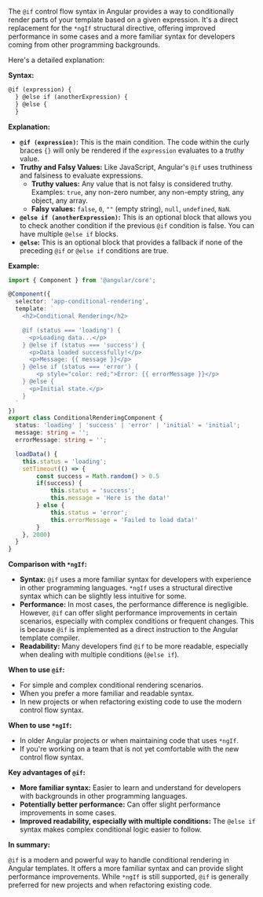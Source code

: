 The `@if` control flow syntax in Angular provides a way to conditionally render parts of your template based on a given expression. It's a direct replacement for the `*ngIf` structural directive, offering improved performance in some cases and a more familiar syntax for developers coming from other programming backgrounds.

Here's a detailed explanation:

**Syntax:**

```html
@if (expression) {
  } @else if (anotherExpression) {
  } @else {
  }
```

**Explanation:**

*   **`@if (expression)`:** This is the main condition. The code within the curly braces `{}` will only be rendered if the `expression` evaluates to a *truthy* value.
*   **Truthy and Falsy Values:** Like JavaScript, Angular's `@if` uses truthiness and falsiness to evaluate expressions.
    *   **Truthy values:** Any value that is not falsy is considered truthy. Examples: `true`, any non-zero number, any non-empty string, any object, any array.
    *   **Falsy values:** `false`, `0`, `""` (empty string), `null`, `undefined`, `NaN`.
*   **`@else if (anotherExpression)`:** This is an optional block that allows you to check another condition if the previous `@if` condition is false. You can have multiple `@else if` blocks.
*   **`@else`:** This is an optional block that provides a fallback if none of the preceding `@if` or `@else if` conditions are true.

**Example:**

```typescript
import { Component } from '@angular/core';

@Component({
  selector: 'app-conditional-rendering',
  template: `
    <h2>Conditional Rendering</h2>

    @if (status === 'loading') {
      <p>Loading data...</p>
    } @else if (status === 'success') {
      <p>Data loaded successfully!</p>
      <p>Message: {{ message }}</p>
    } @else if (status === 'error') {
        <p style="color: red;">Error: {{ errorMessage }}</p>
    } @else {
      <p>Initial state.</p>
    }
  `
})
export class ConditionalRenderingComponent {
  status: 'loading' | 'success' | 'error' | 'initial' = 'initial';
  message: string = '';
  errorMessage: string = '';

  loadData() {
    this.status = 'loading';
    setTimeout(() => {
        const success = Math.random() > 0.5
        if(success) {
            this.status = 'success';
            this.message = 'Here is the data!'
        } else {
            this.status = 'error';
            this.errorMessage = 'Failed to load data!'
        }
    }, 2000)
  }
}

```

**Comparison with `*ngIf`:**

*   **Syntax:** `@if` uses a more familiar syntax for developers with experience in other programming languages. `*ngIf` uses a structural directive syntax which can be slightly less intuitive for some.
*   **Performance:** In most cases, the performance difference is negligible. However, `@if` can offer slight performance improvements in certain scenarios, especially with complex conditions or frequent changes. This is because `@if` is implemented as a direct instruction to the Angular template compiler.
*   **Readability:** Many developers find `@if` to be more readable, especially when dealing with multiple conditions (`@else if`).

**When to use `@if`:**

*   For simple and complex conditional rendering scenarios.
*   When you prefer a more familiar and readable syntax.
*   In new projects or when refactoring existing code to use the modern control flow syntax.

**When to use `*ngIf`:**

*   In older Angular projects or when maintaining code that uses `*ngIf`.
*   If you're working on a team that is not yet comfortable with the new control flow syntax.

**Key advantages of `@if`:**

*   **More familiar syntax:** Easier to learn and understand for developers with backgrounds in other programming languages.
*   **Potentially better performance:** Can offer slight performance improvements in some cases.
*   **Improved readability, especially with multiple conditions:** The `@else if` syntax makes complex conditional logic easier to follow.

**In summary:**

`@if` is a modern and powerful way to handle conditional rendering in Angular templates. It offers a more familiar syntax and can provide slight performance improvements. While `*ngIf` is still supported, `@if` is generally preferred for new projects and when refactoring existing code.

